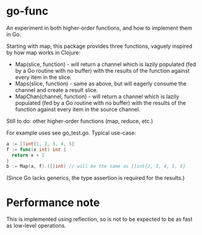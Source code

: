 go-func
=======
An experiment in both higher-order functions, and how to implement them in Go.

Starting with map, this package provides three functions, vaguely inspired by how map works in Clojure:

* Map(slice, function) - will return a channel which is lazily populated (fed by a Go routine with no buffer) with the results of the function against every item in the slice.
* Maps(slice, function) - same as above, but will eagerly consume the channel and create a result slice.
* MapChan(channel, function) - will return a channel which is lazily populated (fed by a Go routine with no buffer) with the results of the function against every item in the source channel.

Still to do: other higher-order functions (map, reduce, etc.)

For example uses see go_test.go.  Typical use-case:

```go
a := []int{1, 2, 3, 4, 5}
f := func(x int) int {
  return x + 1
}
b := Map(a, f).([]int) // will be the same as []int{2, 3, 4, 5, 6}
```

(Since Go lacks generics, the type assertion is required for the results.)

# Performance note

This is implemented using reflection, so is not to be expected to be as fast as low-level operations.
